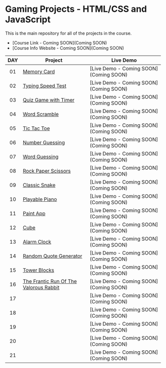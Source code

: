 # Gaming Projects - HTML/CSS and JavaScript

This is the main repository for all of the projects in the course.

-   [Course Link - Coming SOON](Coming SOON)
-   [Course Info Website - Coming SOON](Coming SOON)

|  DAY  | Project                                                                                                                     | Live Demo                                                                         |
| :-: | --------------------------------------------------------------------------------------------------------------------------- | --------------------------------------------------------------------------------- |
| 01  | [Memory Card](https://github.com/JMBoulos12/HTML-CSS-JAVASCRIPT/tree/main/Games/memory-card-game)| [Live Demo - Coming SOON](Coming SOON)|
| 02  | [Typing Speed Test](https://github.com/JMBoulos12/HTML-CSS-JAVASCRIPT/tree/main/Games/typing-speed-test-game)| [Live Demo - Coming SOON](Coming SOON)| 
| 03  | [Quiz Game with Timer](https://github.com/JMBoulos12/HTML-CSS-JAVASCRIPT/tree/main/Games/quiz-game-with-timer)| [Live Demo - Coming SOON](Coming SOON)| 
| 04  | [Word Scramble](https://github.com/JMBoulos12/HTML-CSS-JAVASCRIPT/tree/main/Games/word-scramble-gamei)| [Live Demo - Coming SOON](Coming SOON)| 
| 05  | [Tic Tac Toe](https://github.com/JMBoulos12/HTML-CSS-JAVASCRIPT/tree/main/Games/tic-tac-toe)| [Live Demo - Coming SOON](Coming SOON)| 
| 06  | [Number Guessing](https://github.com/JMBoulos12/HTML-CSS-JAVASCRIPT/tree/main/Games/number-guessing-game)| [Live Demo - Coming SOON](Coming SOON)| 
| 07  | [Word Guessing](https://github.com/JMBoulos12/HTML-CSS-JAVASCRIPT/tree/main/Games/word-guessing-game)| [Live Demo - Coming SOON](Coming SOON)| 
| 08  | [Rock Paper Scissors](https://github.com/JMBoulos12/HTML-CSS-JAVASCRIPT/tree/main/Games/rock-paper-scissors)| [Live Demo - Coming SOON](Coming SOON)| 
| 09  | [Classic Snake](https://github.com/JMBoulos12/HTML-CSS-JAVASCRIPT/tree/main/Games/classic-snake)| [Live Demo - Coming SOON](Coming SOON)| 
| 10  | [Playable Piano](https://github.com/JMBoulos12/HTML-CSS-JAVASCRIPT/tree/main/Games/playable-piano)| [Live Demo - Coming SOON](Coming SOON)| 
| 11  | [Paint App](https://github.com/JMBoulos12/HTML-CSS-JAVASCRIPT/tree/main/Games/paint-app)| [Live Demo - Coming SOON](Coming SOON)| 
| 12  | [Cube](https://github.com/JMBoulos12/HTML-CSS-JAVASCRIPT/tree/main/Games/cube)| [Live Demo - Coming SOON](Coming SOON)| 
| 13  | [Alarm Clock](https://github.com/JMBoulos12/HTML-CSS-JAVASCRIPT/tree/main/Games/alarm-clock)| [Live Demo - Coming SOON](Coming SOON)| 
| 14  | [Random Quote Generator](https://github.com/JMBoulos12/HTML-CSS-JAVASCRIPT/tree/main/Games/random-quote-generator)| [Live Demo - Coming SOON](Coming SOON)| 
| 15  | [Tower Blocks](https://github.com/JMBoulos12/HTML-CSS-JAVASCRIPT/tree/main/Games/tower-blocks)| [Live Demo - Coming SOON](Coming SOON)| 
| 16  | [The Frantic Run Of The Valorous Rabbit](https://github.com/JMBoulos12/HTML-CSS-JAVASCRIPT/tree/main/Games/the-frantic-run-of-the-valorous-rabbit)| [Live Demo - Coming SOON](Coming SOON)| 
| 17  | []()| [Live Demo - Coming SOON](Coming SOON)| 
| 18  | []()| [Live Demo - Coming SOON](Coming SOON)| 
| 19  | []()| [Live Demo - Coming SOON](Coming SOON)| 
| 20  | []()| [Live Demo - Coming SOON](Coming SOON)| 
| 21  | []()| [Live Demo - Coming SOON](Coming SOON)| 
